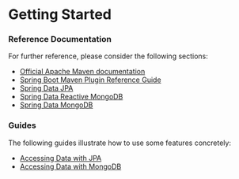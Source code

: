 # Getting Started

### Reference Documentation
For further reference, please consider the following sections:

* [Official Apache Maven documentation](https://maven.apache.org/guides/index.html)
* [Spring Boot Maven Plugin Reference Guide](https://docs.spring.io/spring-boot/docs/2.2.2.RELEASE/maven-plugin/)
* [Spring Data JPA](https://docs.spring.io/spring-boot/docs/2.2.2.RELEASE/reference/htmlsingle/#boot-features-jpa-and-spring-data)
* [Spring Data Reactive MongoDB](https://docs.spring.io/spring-boot/docs/2.2.2.RELEASE/reference/htmlsingle/#boot-features-mongodb)
* [Spring Data MongoDB](https://docs.spring.io/spring-boot/docs/2.2.2.RELEASE/reference/htmlsingle/#boot-features-mongodb)

### Guides
The following guides illustrate how to use some features concretely:

* [Accessing Data with JPA](https://spring.io/guides/gs/accessing-data-jpa/)
* [Accessing Data with MongoDB](https://spring.io/guides/gs/accessing-data-mongodb/)

